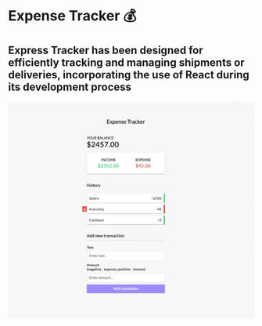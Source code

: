 # Expense Tracker 💰
Express Tracker has been designed for efficiently tracking and managing shipments or deliveries, incorporating the use of React during its development process
---
<img src="expense.png"/>

